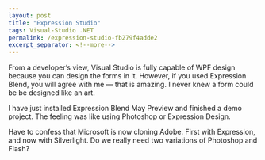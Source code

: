 ```yaml
---
layout: post
title: "Expression Studio"
tags: Visual-Studio .NET
permalink: /expression-studio-fb279f4adde2
excerpt_separator: <!--more-->
---
```

From a developer’s view, Visual Studio is fully capable of WPF design because you can design the forms in it. However, if you used Expression Blend, you will agree with me — that is amazing. I never knew a form could be be designed like an art.

I have just installed Expression Blend May Preview and finished a demo project. The feeling was like using Photoshop or Expression Design.

Have to confess that Microsoft is now cloning Adobe. First with Expression, and now with Silverlight. Do we really need two variations of Photoshop and Flash?
<!--more-->
